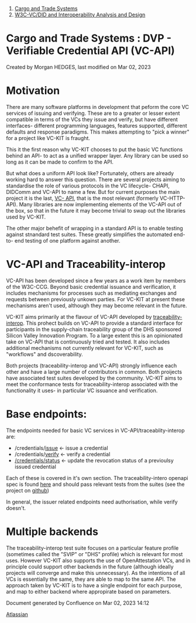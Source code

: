   1. [Cargo and Trade Systems](index.html)
  2. [W3C-VC/DID and Interoperability Analysis and Design](301662287.html)

#  Cargo and Trade Systems : DVP - Verifiable Credential API (VC-API)

Created by  Morgan HEDGES, last modified on Mar 02, 2023

# Motivation

There are many software platforms in development that peform the core VC
services of issuing and verifying. These are to a greater or lesser extent
compatible in terms of the VCs they issue and verify, but have different
interfaces- different programming languages, features supported, different
defaults and response paradigms. This makes attempting to "pick a winner" for
a project like VC-KIT is fraught.

This it the first reason why VC-KIT chooses to put the basic VC functions
behind an API- to act as a unified wrapper layer. Any library can be used so
long as it can be made to confirm to the API.

But what does a uniform API look like? Fortunately, others are already working
hard to answer this question. There are several projects aiming to standardise
the role of various protocols in the VC lifecycle- CHAPI, DIDComm and VC-API
to name a few. But for current purposes the main project it is the last, [VC-
API](https://github.com/w3c-ccg/vc-api), that is the most relevant (formerly
VC-HTTP-API). Many libraries are now implementing elements of the VC-API out
of the box, so that in the future it may become trivial to swap out the
libraries used by VC-KIT.

The other major behefit of wrapping in a standard API is to enable testing
against stnandard test suites. These greatly simplifies the automated end-to-
end testing of one platform against another.

# VC-API and Traceability-interop

VC-API has been developed since a few years as a work item by members of the
W3C-CCG. Beyond basic credential issuance and verification, it includes
mechanisms for processes such as mediating exchanges and requests between
previously unkown parties. For VC-KIT at present these mechanisms aren't used,
although they may become relevant in the future.

VC-KIT aims primarily at the flavour of VC-API developed by [traceability-
interop](https://github.com/w3c-ccg/traceability-interop). This prohect builds
on VC-API to provide a standard interface for participants in the supply-chain
traceability group of the DHS sponsored Silicon Valley Innovation Program. To
a large extent this is an opinionated take on VC-API that is continuously
tried and tested. It also includes additional mechanisms not currently
relevant for VC-KIT, such as "workflows" and dscoverability.

Both projects (traceability-interop and VC-API) strongly influence each other
and have a large number of contributors in common. Both proijects have
associated test suites developed by the community. VC-KIT aims to meet the
conformance tests for traceability-interop associated with the functionality
it uses- in particular VC issuance and verification.

# Base endpoints:

The endpoints needed for basic VC services in VC-API/traceablity-interop are:

  * /credentials/[issue](Issuance-API_301662300.html) <\- issue a credential
  * /credentials/[verify](Verify-API_303041038.html) <\- verify a credential
  * [/credentials/status](Status-API_301662302.html) <\- update the revocation status of a previoulsy issued credential

Each of these is covered in it's own section. The traceability-intero openapi
spec is found [here](https://w3c-ccg.github.io/traceability-interop/) and
should pass relevant tests from the suites (see the project on
[github](https://github.com/w3c-ccg/traceability-interop))

In general, the issuer related endpoints need authorisation, while verify
doesn't.

# Multiple backends

The traceability-interop test suite focuses on a particular feature profile
(sometimes called the "SVIP" or "DHS" profile) which is relevant for most
uses. However VC-KIT also supports the use of OpenAttestation VCs, and in
principle could support other backends in the future (although ideally
projects will converge and make this unnecessary). As the intentions of all
VCs is essentially the same, they are able to map to the same API. The
approach taken by VC-KIT is to have a single endpoint for each purpose, and
map to either backend where appropirate based on parameters.

Document generated by Confluence on Mar 02, 2023 14:12

[Atlassian](http://www.atlassian.com/)

